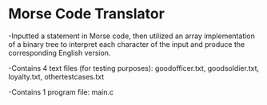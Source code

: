 # **Morse Code Translator**
-Inputted a statement in Morse code, then utilized an array implementation of a binary tree to interpret each character of the input and produce the corresponding English version.

-Contains 4 text files (for testing purposes): goodofficer.txt, goodsoldier.txt, loyalty.txt, othertestcases.txt

-Contains 1 program file: main.c
